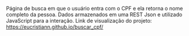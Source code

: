 Página de busca em que o usuário entra com o CPF e ela retorna o nome completo da pessoa. Dados armazenados em uma REST Json e utilizado JavaScript para a interação.
Link de visualização do projeto: https://eucristiann.github.io/buscar_cpf/
